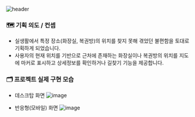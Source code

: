 ![header](<https://capsule-render.vercel.app/api?type=waving&color=233067&height=200&section=header&text=Datamoa(데이터모아)&fontSize=45&fontAlignY=35&fontColor=ffffff>)

### 🗺️ 기획 의도 / 컨셉

- 실생활에서 특정 장소(화장실, 복권방)의 위치를 찾지 못해 겪었던 불편함을 토대로 기획하게 되었습니다.
- 사용자의 현재 위치를 기반으로 근처에 존재하는 화장실이나 복권방의 위치를 지도에 마커로 표시하고 상세정보를 확인하거나 길찾기 기능을 제공합니다.

### 🗂️ 프로젝트 실제 구현 모습

- 데스크탑 화면
  ![image](https://github.com/dev-meryoung/datamoa-fe/assets/106634493/015e5aeb-e4c2-4cb1-ad3b-73f62af52d4f)

- 반응형(모바일) 화면
  ![image](https://github.com/dev-meryoung/datamoa-fe/assets/106634493/febc63e0-c358-440d-80ca-60a1e124241b)
